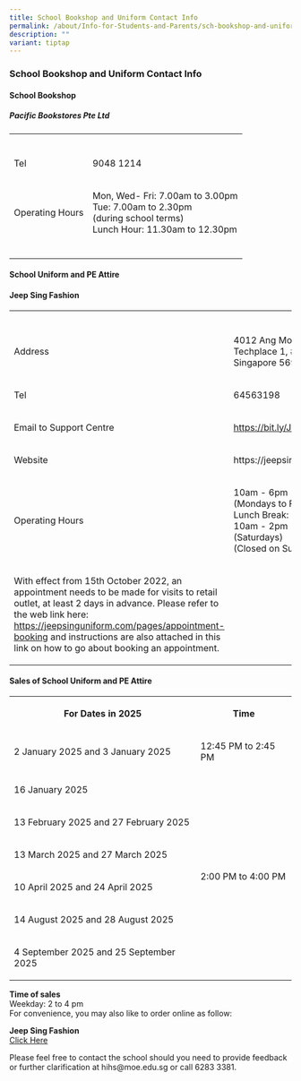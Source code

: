 ```yaml
---
title: School Bookshop and Uniform Contact Info
permalink: /about/Info-for-Students-and-Parents/sch-bookshop-and-uniform/
description: ""
variant: tiptap
---
```

<h3><strong>School Bookshop and Uniform Contact Info</strong></h3>
<h4><strong>School Bookshop</strong></h4>
<h5><strong>Pacific Bookstores Pte Ltd</strong></h5>
<table style="minWidth: 50px">
<colgroup>
<col>
<col>
</colgroup>
<tbody>
<tr>
<th rowspan="1" colspan="1">
<p></p>
</th>
<th rowspan="1" colspan="1">
<p></p>
</th>
</tr>
<tr>
<td rowspan="1" colspan="1">
<p>Tel</p>
</td>
<td rowspan="1" colspan="1">
<p>9048 1214</p>
</td>
</tr>
<tr>
<td rowspan="1" colspan="1">
<p>Operating Hours</p>
</td>
<td rowspan="1" colspan="1">
<p>Mon, Wed- Fri: 7.00am to 3.00pm
<br>Tue: 7.00am to 2.30pm
<br>(during school terms)
<br>Lunch Hour: 11.30am to 12.30pm</p>
</td>
</tr>
<tr>
<td rowspan="1" colspan="1">
<p></p>
</td>
<td rowspan="1" colspan="1">
<p></p>
</td>
</tr>
</tbody>
</table>
<h4><strong>School Uniform and PE Attire</strong></h4>
<h4><strong>Jeep Sing Fashion</strong></h4>
<table style="minWidth: 50px">
<colgroup>
<col>
<col>
</colgroup>
<tbody>
<tr>
<th rowspan="1" colspan="1">
<p></p>
</th>
<th rowspan="1" colspan="1">
<p></p>
</th>
</tr>
<tr>
<td rowspan="1" colspan="1">
<p>Address</p>
</td>
<td rowspan="1" colspan="1">
<p>4012 Ang Mo Kio Ave 10 Techplace 1, #01-09 Singapore 569628</p>
</td>
</tr>
<tr>
<td rowspan="1" colspan="1">
<p>Tel</p>
</td>
<td rowspan="1" colspan="1">
<p>64563198</p>
</td>
</tr>
<tr>
<td rowspan="1" colspan="1">
<p>Email to Support Centre</p>
</td>
<td rowspan="1" colspan="1">
<p><a href="https://bit.ly/JSFSUPPORT" rel="noopener noreferrer nofollow" target="_blank">https://bit.ly/JSFSUPPORT</a>
</p>
</td>
</tr>
<tr>
<td rowspan="1" colspan="1">
<p>Website</p>
</td>
<td rowspan="1" colspan="1">
<p>https://jeepsinguniform.com</p>
</td>
</tr>
<tr>
<td rowspan="1" colspan="1">
<p>Operating Hours</p>
</td>
<td rowspan="1" colspan="1">
<p>10am - 6pm
<br>(Mondays to Friday)
<br>Lunch Break: 1pm to 2pm
<br>10am - 2pm
<br>(Saturdays)
<br>(Closed on Sunday &amp; PH)</p>
</td>
</tr>
<tr>
<td rowspan="1" colspan="1">
<p>With effect from 15th October 2022, an appointment needs to be made for
visits to retail outlet, at least 2 days in advance. Please refer to the
web link here: <a href="https://jeepsinguniform.com/pages/appointment-booking" rel="noopener noreferrer nofollow" target="_blank">https://jeepsinguniform.com/pages/appointment-booking</a> and
instructions are also attached in this link on how to go about booking
an appointment.</p>
</td>
<td rowspan="1" colspan="1">
<p></p>
</td>
</tr>
</tbody>
</table>
<h4><strong>Sales of School Uniform and PE Attire</strong></h4>
<table style="minWidth: 50px">
<colgroup>
<col>
<col>
</colgroup>
<tbody>
<tr>
<th rowspan="1" colspan="1">
<p><strong>For Dates in 2025</strong>
</p>
</th>
<th rowspan="1" colspan="1">
<p>Time
<br>
</p>
</th>
</tr>
<tr>
<td rowspan="1" colspan="1">
<p>2 January 2025 and 3 January 2025</p>
</td>
<td rowspan="1" colspan="1">
<p>12:45 PM to 2:45 PM</p>
</td>
</tr>
<tr>
<td rowspan="1" colspan="1">
<p>16 January 2025</p>
</td>
<td rowspan="6" colspan="1">
<p></p>
<p></p>
<p></p>
<p></p>
<p>2:00 PM to 4:00 PM</p>
</td>
</tr>
<tr>
<td rowspan="1" colspan="1">
<p>13 February 2025 and 27 February 2025</p>
</td>
</tr>
<tr>
<td rowspan="1" colspan="1">
<p>13 March 2025 and 27 March 2025</p>
</td>
</tr>
<tr>
<td rowspan="1" colspan="1">
<p>10 April 2025 and 24 April 2025</p>
</td>
</tr>
<tr>
<td rowspan="1" colspan="1">
<p>14 August 2025 and 28 August 2025</p>
</td>
</tr>
<tr>
<td rowspan="1" colspan="1">
<p>4 September 2025 and 25 September 2025</p>
</td>
</tr>
</tbody>
</table>
<p><strong>Time of sales</strong> 
<br>Weekday: 2 to 4 pm
<br>For convenience, you may also like to order online as follow:
<br>
</p>
<p><strong>Jeep Sing Fashion</strong>
<br><a href="https://jeepsinguniform.com/" rel="noopener noreferrer nofollow" target="_blank"> Click Here</a> 
<br>
</p>
<p>Please feel free to contact the school should you need to provide feedback
or further clarification at hihs@moe.edu.sg or call 6283 3381.</p>